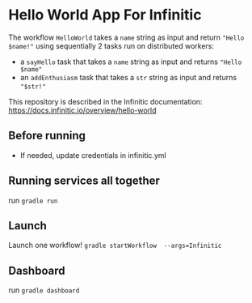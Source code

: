 # Hello World App For Infinitic

The workflow `HelloWorld` takes a `name` string as input and return `"Hello $name!"` using sequentially 2 tasks run on distributed workers:

- a `sayHello` task that takes a `name` string as input and returns `"Hello $name"`
- an `addEnthusiasm` task that takes a `str` string as input and returns `"$str!"`

This repository is described in the Infinitic documentation: https://docs.infinitic.io/overview/hello-world

## Before running
- If needed, update credentials in infinitic.yml

## Running services all together
run `gradle run`

## Launch
Launch one workflow! `gradle startWorkflow  --args=Infinitic`

## Dashboard
run `gradle dashboard`